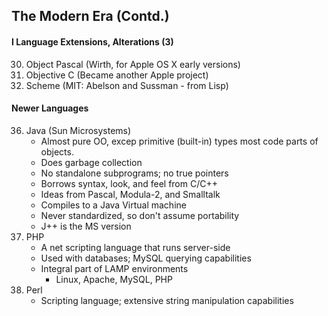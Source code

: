 ## The Modern Era (Contd.)
#### I Language Extensions, Alterations (3)
30. Object Pascal (Wirth, for Apple OS X early versions)
31. Objective C (Became another Apple project)
32. Scheme (MIT: Abelson and Sussman - from Lisp)
#### Newer Languages
36. Java (Sun Microsystems)
	- Almost pure OO, excep primitive (built-in) types most code parts of objects.
	- Does garbage collection
	- No standalone subprograms; no true pointers
	- Borrows syntax, look, and feel from C/C++
	- Ideas from Pascal, Modula-2, and Smalltalk
	- Compiles to a Java Virtual machine
	- Never standardized, so don't assume portability
	- J++ is the MS version
38. PHP
	- A net scripting language that runs server-side
	- Used with databases; MySQL querying capabilities
	- Integral part of LAMP environments
		- Linux, Apache, MySQL, PHP
39. Perl
	- Scripting language; extensive string manipulation capabilities
